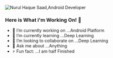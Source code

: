 ![Nurul Haque Saad,Android Developer]([Imgur](https://i.imgur.com/57mYG1W.jpg?1))

### Here is What i'm Working On! 👋


- 🔭 I’m currently working on ...Android Platform
- 🌱 I’m currently learning ...Deep Learning
- 👯 I’m looking to collaborate on ...Deep Learning
- 💬 Ask me about ...Anything
- ⚡ Fun fact: ...I am half Finished
